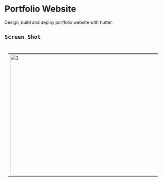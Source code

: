 # Portfolio Website

Design, build and deploy portfolio website with flutter.

## `Screen Shot`

<table style= padding:10px">
<table style="padding:10px">
  <tr>
    <td>  <img src="https://user-images.githubusercontent.com/64013950/92078277-9e704500-eddb-11ea-89c2-20089fc601ef.jpeg"  alt="1" width = 1000px height = 400px ></td>
   </tr>
</table>
